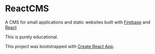 ReactCMS
====
A CMS for small applications and static websites built with [Firebase](firebase.com) and [React](https://facebook.github.io/react/)

This is purely educational.



This project was bootstrapped with [Create React App](https://github.com/facebookincubator/create-react-app).
